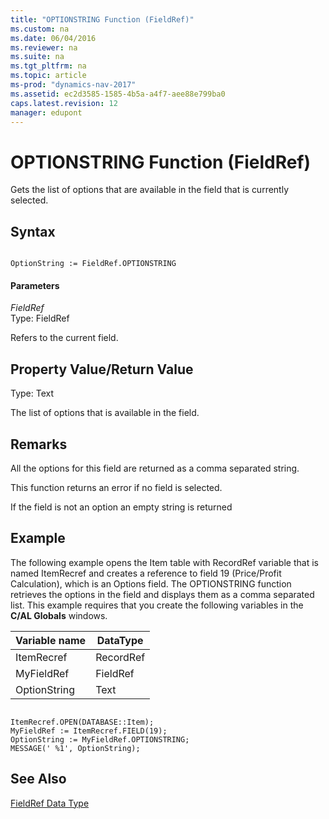 ```yaml
---
title: "OPTIONSTRING Function (FieldRef)"
ms.custom: na
ms.date: 06/04/2016
ms.reviewer: na
ms.suite: na
ms.tgt_pltfrm: na
ms.topic: article
ms-prod: "dynamics-nav-2017"
ms.assetid: ec2d3585-1585-4b5a-a4f7-aee88e799ba0
caps.latest.revision: 12
manager: edupont
---
```

# OPTIONSTRING Function (FieldRef)
Gets the list of options that are available in the field that is currently selected.  
  
## Syntax  
  
```  
  
OptionString := FieldRef.OPTIONSTRING  
```  
  
#### Parameters  
 *FieldRef*  
 Type: FieldRef  
  
 Refers to the current field.  
  
## Property Value/Return Value  
 Type: Text  
  
 The list of options that is available in the field.  
  
## Remarks  
 All the options for this field are returned as a comma separated string.  
  
 This function returns an error if no field is selected.  
  
 If the field is not an option an empty string is returned  
  
## Example  
 The following example opens the Item table with RecordRef variable that is named ItemRecref and creates a reference to field 19 \(Price\/Profit Calculation\), which is an Options field. The OPTIONSTRING function retrieves the options in the field and displays them as a comma separated list. This example requires that you create the following variables in the **C\/AL Globals** windows.  
  
|Variable name|DataType|  
|-------------------|--------------|  
|ItemRecref|RecordRef|  
|MyFieldRef|FieldRef|  
|OptionString|Text|  
  
```  
  
ItemRecref.OPEN(DATABASE::Item);  
MyFieldRef := ItemRecref.FIELD(19);  
OptionString := MyFieldRef.OPTIONSTRING;  
MESSAGE(' %1', OptionString);  
```  
  
## See Also  
 [FieldRef Data Type](FieldRef-Data-Type.md)